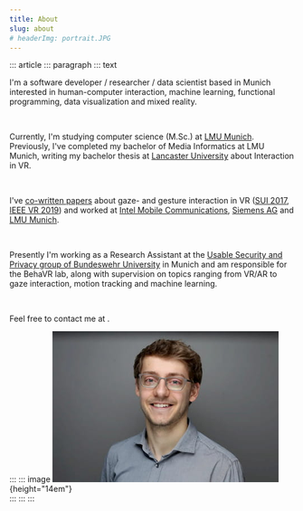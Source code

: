 ```yaml
---
title: About
slug: about
# headerImg: portrait.JPG
---
```


::: article
::: paragraph
::: text

I'm a software developer / researcher / data scientist based in Munich interested in human-computer interaction, machine learning, functional programming, data visualization and mixed reality.  

&nbsp;

Currently, I'm studying computer science (M.Sc.) at [LMU Munich](https://www.en.uni-muenchen.de/index.html). Previously, I've completed my bachelor of Media Informatics at LMU Munich, writing my bachelor thesis at [Lancaster University](https://www.lancaster.ac.uk/) about Interaction in VR.  

&nbsp;

I've [co-written papers](https://scholar.google.de/citations?user=ZHmZq24AAAAJ&hl=en) about gaze- and gesture interaction in VR ([SUI 2017](https://dl.acm.org/citation.cfm?id=3132180), [IEEE VR 2019](http://ieeevr.org/2019/program/papers.html)) and worked at [Intel Mobile Communications](https://www.intel.com/content/www/us/en/wireless-network/5g-technology-overview.html), [Siemens AG](https://www.plm.automation.siemens.com/global/en/products/collaboration/mbse-model-based-systems-engineering.html) and [LMU Munich](https://www.medien.ifi.lmu.de/).  

&nbsp;

Presently I'm working as a Research Assistant at the [Usable Security and Privacy group of Bundeswehr University](https://www.unibw.de/usable-security-and-privacy/) in Munich and am responsible for the BehaVR lab, along with supervision on topics ranging from VR/AR to gaze interaction, motion tracking and machine learning.  

&nbsp;

Feel free to contact me at
<a href="mailto:" class="crypted-mail"
   data-name="$email_username$"
   data-domain="$email_domain$"
   data-tld="$email_tld$"
   onclick="window.location.href = 'mailto:' + this.dataset.name + '@' + this.dataset.domain + '.' + this.dataset.tld; return false;">
</a>.

:::
::: image
![Portrait](../static/img/portrait.jpg){height="14em"} \
:::
:::
:::